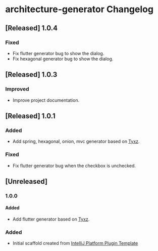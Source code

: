 <!-- Keep a Changelog guide -> https://keepachangelog.com -->

# architecture-generator Changelog

## [Released] 1.0.4
### Fixed
- Fix flutter generator bug to show the dialog.
- Fix hexagonal generator bug to show the dialog.

## [Released] 1.0.3
### Improved
- Improve project documentation.

## [Released] 1.0.1
### Added
- Add spring, hexagonal, onion, mvc generator based on  [Tyxz](https://github.com/Tyxz/clean_architecture_plugin).

### Fixed
- Fix flutter generator bug when the checkbox is unchecked.

## [Unreleased]

### 1.0.0
#### Added
- Add flutter generator based on  [Tyxz](https://github.com/Tyxz/clean_architecture_plugin).

### Added
- Initial scaffold created from [IntelliJ Platform Plugin Template](https://github.com/JetBrains/intellij-platform-plugin-template)